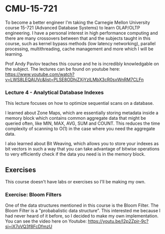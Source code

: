 # CMU-15-721
To become a better engineer I'm taking the Carnegie Mellon University course 15-721 (Advanced Database Systems) to learn OLAP/OLTP engineering. I have a personal interest in high performance computing and there are many crossovers between that and the subjects taught in this course, such as kernel bypass methods (low latency networking), parallel processing, multithreading, cache management and more which I will be learning.

Prof Andy Pavlov teaches this course and he is incredibly knowledgable on the subject. The lectures can be found on youtube here: https://www.youtube.com/watch?v=LWS8LEQAUVc&list=PLSE8ODhjZXjYzlLMbX3cR0sxWnRM7CLFn

### Lecture 4 - Analytical Database Indexes
This lecture focuses on how to optimize sequential scans on a database. 

I learned about Zone Maps, which are essentially storing metadata inside a memory block which contains common aggregate data that might be queried often, like MIN, MAX, AVG, SUM and COUNT. This reduces the time complexity of scanning to O(1) in the case where you need the aggregate data.

I also learned about Bit Weaving, which allows you to store your indexes as bit vectors in such a way that you can take advantage of bitwise operations to very efficiently check if the data you need is in the memory block.

## Exercises
This course doesn't have labs or exercises so I'll be making my own.

### Exercise: Bloom Filters
One of the data structures mentioned in this course is the Bloom Filter. The Bloom Filter is a "probabalistic data structure". This interested me because I had never heard of it before, so I decided to make my own implementation. You can see the video here on Youtube: https://youtu.be/I2p2Zpir-9c?si=iX7oVQ3f8FcDfmzU
